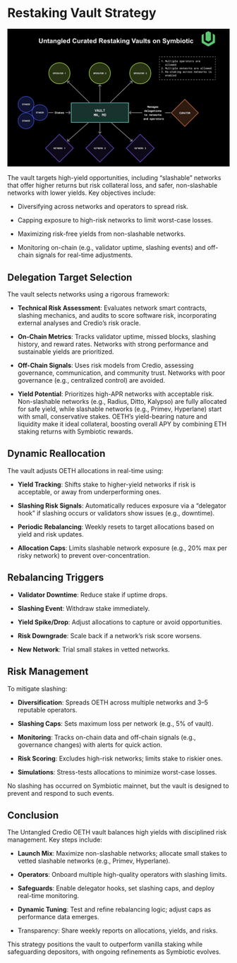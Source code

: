 # Restaking Vault Strategy

<p align="center">
  <img src="../img/Untangled-Symbiotic-OETH.png" alt="Symbiotic Restaking" width="800"/>
</p>

The vault targets high-yield opportunities, including “slashable” networks that offer higher returns but risk collateral loss, and safer, non-slashable networks with lower yields. Key objectives include:

- Diversifying across networks and operators to spread risk.

- Capping exposure to high-risk networks to limit worst-case losses.

- Maximizing risk-free yields from non-slashable networks.

- Monitoring on-chain (e.g., validator uptime, slashing events) and off-chain signals for real-time adjustments.

## Delegation Target Selection
The vault selects networks using a rigorous framework:

- **Technical Risk Assessment**: Evaluates network smart contracts, slashing mechanics, and audits to score software risk, incorporating external analyses and Credio’s risk oracle.

- **On-Chain Metrics**: Tracks validator uptime, missed blocks, slashing history, and reward rates. Networks with strong performance and sustainable yields are prioritized.

- **Off-Chain Signals**: Uses risk models from Credio, assessing governance, communication, and community trust. Networks with poor governance (e.g., centralized control) are avoided.

- **Yield Potential**: Prioritizes high-APR networks with acceptable risk. Non-slashable networks (e.g., Radius, Ditto, Kalypso) are fully allocated for safe yield, while slashable networks (e.g., Primev, Hyperlane) start with small, conservative stakes.
OETH’s yield-bearing nature and liquidity make it ideal collateral, boosting overall APY by combining ETH staking returns with Symbiotic rewards.

## Dynamic Reallocation

The vault adjusts OETH allocations in real-time using:

- **Yield Tracking**: Shifts stake to higher-yield networks if risk is acceptable, or away from underperforming ones.

- **Slashing Risk Signals**: Automatically reduces exposure via a “delegator hook” if slashing occurs or validators show issues (e.g., downtime).

- **Periodic Rebalancing**: Weekly resets to target allocations based on yield and risk updates.

- **Allocation Caps**: Limits slashable network exposure (e.g., 20% max per risky network) to prevent over-concentration.

## Rebalancing Triggers
- **Validator Downtime**: Reduce stake if uptime drops.

- **Slashing Event**: Withdraw stake immediately.

- **Yield Spike/Drop**: Adjust allocations to capture or avoid opportunities.

- **Risk Downgrade**: Scale back if a network’s risk score worsens.

- **New Network**: Trial small stakes in vetted networks.

## Risk Management

To mitigate slashing:

- **Diversification**: Spreads OETH across multiple networks and 3–5 reputable operators.

- **Slashing Caps**: Sets maximum loss per network (e.g., 5% of vault).

- **Monitoring**: Tracks on-chain data and off-chain signals (e.g., governance changes) with alerts for quick action.

- **Risk Scoring**: Excludes high-risk networks; limits stake to riskier ones.

- **Simulations**: Stress-tests allocations to minimize worst-case losses.

No slashing has occurred on Symbiotic mainnet, but the vault is designed to prevent and respond to such events.

## Conclusion

The Untangled Credio OETH vault balances high yields with disciplined risk management. Key steps include:

- **Launch Mix**: Maximize non-slashable networks; allocate small stakes to vetted slashable networks (e.g., Primev, Hyperlane).

- **Operators**: Onboard multiple high-quality operators with slashing limits.

- **Safeguards**: Enable delegator hooks, set slashing caps, and deploy real-time monitoring.

- **Dynamic Tuning**: Test and refine rebalancing logic; adjust caps as performance data emerges.

- Transparency: Share weekly reports on allocations, yields, and risks.

This strategy positions the vault to outperform vanilla staking while safeguarding depositors, with ongoing refinements as Symbiotic evolves.
